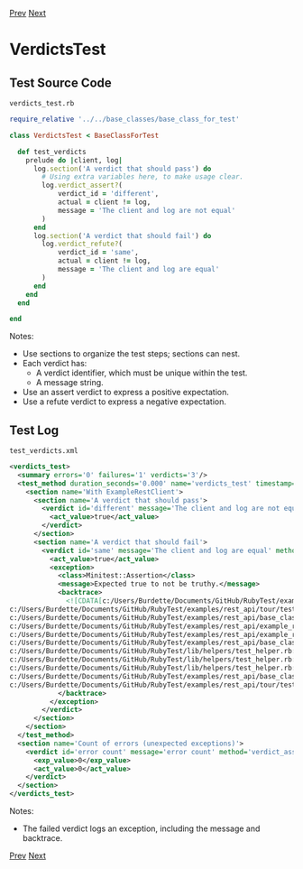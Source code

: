 [Prev](c:/Users/Burdette/Documents/GitHub/RubyTest/examples/rest_api/tour/md_files/NothingTest.md) [Next](c:/Users/Burdette/Documents/GitHub/RubyTest/examples/rest_api/tour/md_files/VolatilityTest.md)

# VerdictsTest

## Test Source Code

<code>verdicts_test.rb</code>
```ruby
require_relative '../../base_classes/base_class_for_test'

class VerdictsTest < BaseClassForTest

  def test_verdicts
    prelude do |client, log|
      log.section('A verdict that should pass') do
        # Using extra variables here, to make usage clear.
        log.verdict_assert?(
            verdict_id = 'different',
            actual = client != log,
            message = 'The client and log are not equal'
        )
      end
      log.section('A verdict that should fail') do
        log.verdict_refute?(
            verdict_id = 'same',
            actual = client != log,
            message = 'The client and log are equal'
        )
      end
    end
  end

end
```

Notes:

- Use sections to organize the test steps;  sections can nest.
- Each verdict has:
  - A verdict identifier, which must be unique within the test.
  - A message string.
- Use an assert verdict to express a positive expectation.
- Use a refute verdict to express a negative expectation.


##  Test Log

<code>test_verdicts.xml</code>
```xml
<verdicts_test>
  <summary errors='0' failures='1' verdicts='3'/>
  <test_method duration_seconds='0.000' name='verdicts_test' timestamp='2017-09-23-Sat-12.01.12.480'>
    <section name='With ExampleRestClient'>
      <section name='A verdict that should pass'>
        <verdict id='different' message='The client and log are not equal' method='verdict_assert?' outcome='passed' volatile='false'>
          <act_value>true</act_value>
        </verdict>
      </section>
      <section name='A verdict that should fail'>
        <verdict id='same' message='The client and log are equal' method='verdict_refute?' outcome='failed' volatile='false'>
          <act_value>true</act_value>
          <exception>
            <class>Minitest::Assertion</class>
            <message>Expected true to not be truthy.</message>
            <backtrace>
              <![CDATA[c:/Users/Burdette/Documents/GitHub/RubyTest/examples/rest_api/tour/tests/verdicts_test.rb:16:in `block (2 levels) in test_verdicts'
c:/Users/Burdette/Documents/GitHub/RubyTest/examples/rest_api/tour/tests/verdicts_test.rb:15:in `block in test_verdicts'
c:/Users/Burdette/Documents/GitHub/RubyTest/examples/rest_api/base_classes/base_class_for_test.rb:13:in `block (2 levels) in prelude'
c:/Users/Burdette/Documents/GitHub/RubyTest/examples/rest_api/example_rest_client.rb:18:in `block in with'
c:/Users/Burdette/Documents/GitHub/RubyTest/examples/rest_api/example_rest_client.rb:14:in `with'
c:/Users/Burdette/Documents/GitHub/RubyTest/examples/rest_api/base_classes/base_class_for_test.rb:12:in `block in prelude'
c:/Users/Burdette/Documents/GitHub/RubyTest/lib/helpers/test_helper.rb:23:in `block (2 levels) in test'
c:/Users/Burdette/Documents/GitHub/RubyTest/lib/helpers/test_helper.rb:22:in `block in test'
c:/Users/Burdette/Documents/GitHub/RubyTest/lib/helpers/test_helper.rb:21:in `test'
c:/Users/Burdette/Documents/GitHub/RubyTest/examples/rest_api/base_classes/base_class_for_test.rb:11:in `prelude'
c:/Users/Burdette/Documents/GitHub/RubyTest/examples/rest_api/tour/tests/verdicts_test.rb:6:in `test_verdicts']]>
            </backtrace>
          </exception>
        </verdict>
      </section>
    </section>
  </test_method>
  <section name='Count of errors (unexpected exceptions)'>
    <verdict id='error count' message='error count' method='verdict_assert_equal?' outcome='passed' volatile='true'>
      <exp_value>0</exp_value>
      <act_value>0</act_value>
    </verdict>
  </section>
</verdicts_test>
```

Notes:

- The failed verdict logs an exception, including the message and backtrace.

[Prev](c:/Users/Burdette/Documents/GitHub/RubyTest/examples/rest_api/tour/md_files/NothingTest.md) [Next](c:/Users/Burdette/Documents/GitHub/RubyTest/examples/rest_api/tour/md_files/VolatilityTest.md)
